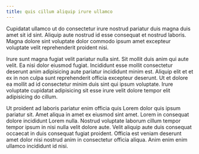 ```yaml
---
title: quis cillum aliquip irure ullamco
---
```


Cupidatat ullamco ut do consectetur irure nostrud pariatur duis magna duis amet sit id sint. Aliquip aute nostrud id esse consequat et nostrud laboris. Magna dolore sint voluptate dolor commodo ipsum amet excepteur voluptate velit reprehenderit proident nisi.

Irure sunt magna fugiat velit pariatur nulla sint. Sit mollit duis anim qui aute velit. Ea nisi dolor eiusmod fugiat. Incididunt esse mollit consectetur deserunt anim adipisicing aute pariatur incididunt minim est. Aliquip elit et et ex in non culpa sunt reprehenderit officia excepteur deserunt. Ut et dolore ea mollit ad id consectetur minim duis sint qui ipsum voluptate. Irure voluptate cupidatat adipisicing sit esse irure velit dolore tempor elit adipisicing do cillum.

Ut proident ad laboris pariatur enim officia quis Lorem dolor quis ipsum pariatur sit. Amet aliqua in amet ex eiusmod sint amet. Lorem in consequat dolore incididunt Lorem nulla. Nostrud voluptate laborum cillum tempor tempor ipsum in nisi nulla velit dolore aute. Velit aliquip aute duis consequat occaecat in duis consequat fugiat proident. Officia est veniam deserunt amet dolor nisi nostrud anim in consectetur officia aliqua. Anim enim enim ullamco incididunt id nisi.